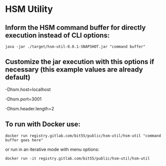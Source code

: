 # HSM Utility

## Inform the HSM command buffer for directly execution instead of CLI options:

`java -jar ./target/hsm-util-0.0.1-SNAPSHOT.jar "command buffer"`

## Customize the jar execution with this options if necessary (this example values are already default)

-Dhsm.host=localhost

-Dhsm.port=3001

-Dhsm.header.length=2

## To run with Docker use:

`docker run registry.gitlab.com/bit55/public/hsm-util/hsm-util "command buffer goes here"`

or run in an iterative mode with menu options:

`docker run -it registry.gitlab.com/bit55/public/hsm-util/hsm-util`

